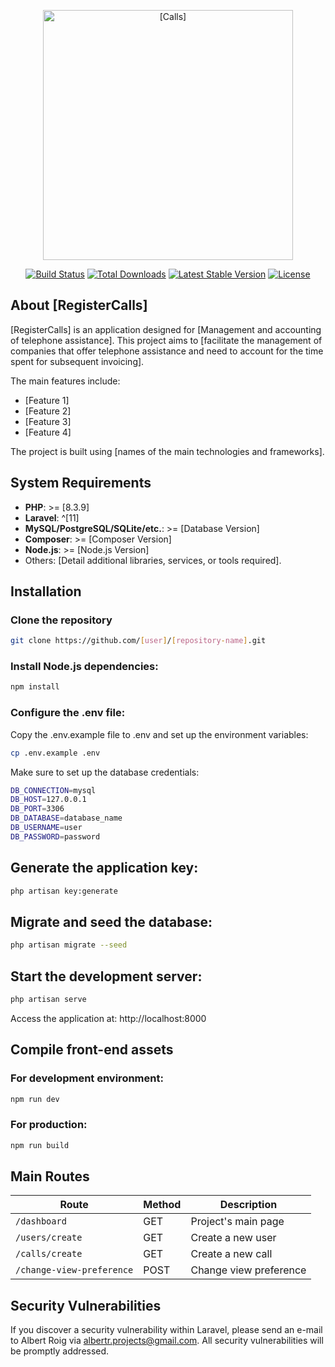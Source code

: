 <p align="center"><a href="[YOUR_LOGO_URL]" target="_blank"><img src="[YOUR_LOGO_URL]" width="400" alt="[Calls]"></a></p>

<p align="center">
<a href="[BUILD_STATUS_LINK]"><img src="[BUILD_BADGE_URL]" alt="Build Status"></a>
<a href="[PACKAGE_DOWNLOADS_LINK]"><img src="[DOWNLOADS_BADGE_URL]" alt="Total Downloads"></a>
<a href="[CURRENT_VERSION_LINK]"><img src="[VERSION_BADGE_URL]" alt="Latest Stable Version"></a>
<a href="[LICENSE_LINK]"><img src="[LICENSE_BADGE_URL]" alt="License"></a>
</p>

## About [RegisterCalls]

[RegisterCalls] is an application designed for [Management and accounting of telephone assistance]. This project aims to [facilitate the management of companies that offer telephone assistance and need to account for the time spent for subsequent invoicing].

The main features include:

- [Feature 1]
- [Feature 2]
- [Feature 3]
- [Feature 4]

The project is built using [names of the main technologies and frameworks].

## System Requirements

- **PHP**: >= [8.3.9]
- **Laravel**: ^[11]
- **MySQL/PostgreSQL/SQLite/etc.**: >= [Database Version]
- **Composer**: >= [Composer Version]
- **Node.js**: >= [Node.js Version]
- Others: [Detail additional libraries, services, or tools required].

## Installation

### Clone the repository

```bash
git clone https://github.com/[user]/[repository-name].git
```

### Install Node.js dependencies:
```bash
npm install
```
### Configure the .env file:
Copy the .env.example file to .env and set up the environment variables:
```bash
cp .env.example .env
```

Make sure to set up the database credentials:
```bash
DB_CONNECTION=mysql
DB_HOST=127.0.0.1
DB_PORT=3306
DB_DATABASE=database_name
DB_USERNAME=user
DB_PASSWORD=password
```

## Generate the application key:
```bash
php artisan key:generate
```

## Migrate and seed the database:
```bash
php artisan migrate --seed
```

## Start the development server:
```bash
php artisan serve
```
Access the application at: http://localhost:8000

## Compile front-end assets

### For development environment:
```bash
npm run dev
```

### For production:
```bash
npm run build
```

## Main Routes

| Route                      | Method | Description                        |
|----------------------------|--------|------------------------------------|
| `/dashboard`               | GET    | Project's main page                |
| `/users/create`            | GET    | Create a new user                  |
| `/calls/create`            | GET    | Create a new call                  |
| `/change-view-preference`  | POST   | Change view preference             |


## Security Vulnerabilities

If you discover a security vulnerability within Laravel, please send an e-mail to Albert Roig via [albertr.projects@gmail.com](mailto:taylor@laravel.com). All security vulnerabilities will be promptly addressed.


